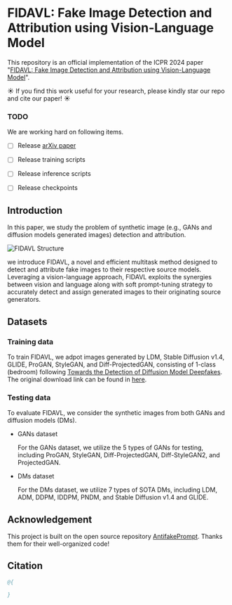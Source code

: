 # FIDAVL: Fake Image Detection and Attribution using Vision-Language Model

This repository is an official implementation of the ICPR 2024 paper "[FIDAVL: Fake Image Detection and Attribution using Vision-Language Model](https://arxiv.org/abs/)".

☀️ If you find this work useful for your research, please kindly star our repo and cite our paper! ☀️

### TODO
We are working hard on following items.

- [ ] Release [arXiv paper](https://arxiv.org/abs/)
- [ ] Release training scripts
- [ ] Release inference scripts
- [ ] Release checkpoints



## Introduction

In this paper, we study the problem of synthetic image (e.g., GANs and diffusion models generated images) detection and attribution.

![FIDAVL Structure](assets/FIDAVL_.png "model structure")

we introduce FIDAVL, a novel and efficient multitask method designed to detect and attribute fake images to their respective source models. Leveraging a vision-language approach, FIDAVL exploits the synergies between vision and language along with soft prompt-tuning strategy to accurately detect and assign generated images to their originating source generators.

## Datasets
### Training data

To train FIDAVL, we adpot images generated by LDM, Stable Diffusion v1.4, GLIDE, ProGAN, StyleGAN, and Diff-ProjectedGAN, consisting of 1-class (bedroom) following [Towards the Detection of Diffusion Model Deepfakes](https://arxiv.org/abs/2210.14571). The original download link can be found in [here](https://github.com/jonasricker/diffusion-model-deepfake-detection). 

### Testing data
To evaluate FIDAVL, we consider the synthetic images from both GANs and diffusion models (DMs). 

* GANs dataset

  For the GANs dataset, we utilize the 5 types of GANs for testing, including ProGAN, StyleGAN, Diff-ProjectedGAN, Diff-StyleGAN2, and ProjectedGAN. 

* DMs dataset

  For the DMs dataset, we utilize 7 types of SOTA DMs, including LDM, ADM, DDPM, IDDPM, PNDM, and Stable Diffusion v1.4 and GLIDE.
  
## Acknowledgement

This project is built on the open source repository [AntifakePrompt](https://github.com/nctu-eva-lab/antifakeprompt).
Thanks them for their well-organized code!

## Citation

```bibtex
@{

}
```
